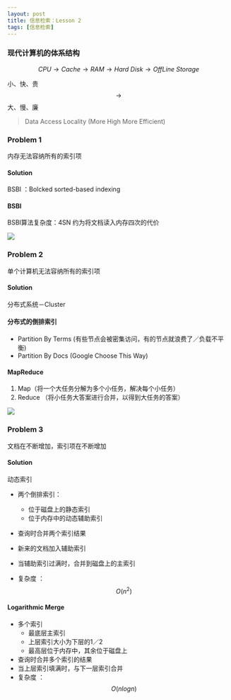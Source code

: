 ```yaml
---
layout: post
title: 信息检索：Lesson 2
tags: [信息检索]
---
```


### 现代计算机的体系结构

$$CPU \rightarrow Cache \rightarrow RAM \rightarrow Hard \  Disk \rightarrow OffLine \  Storage$$

小、快、贵 $$\rightarrow$$ 大、慢、廉

> Data Access Locality (More High More Efficient)

### Problem 1

内存无法容纳所有的索引项

#### Solution

BSBI ：Bolcked sorted-based indexing 

#### BSBI

BSBI算法复杂度：4SN 约为将文档读入内存四次的代价

![](http://ww4.sinaimg.cn/large/7853084cjw1f7yln9zwyyj20zu0d277p.jpg)

### Problem 2 

单个计算机无法容纳所有的索引项

#### Solution

分布式系统－Cluster

#### 分布式的倒排索引

- Partition By Terms (有些节点会被密集访问，有的节点就浪费了／负载不平衡)
- Partition By Docs (Google Choose This Way)

#### MapReduce

1. Map（将一个大任务分解为多个小任务，解决每个小任务）
2. Reduce （将小任务大答案进行合并，以得到大任务的答案）

![](http://ww1.sinaimg.cn/large/7853084cjw1f7ymhmqohoj210e0jiwiw.jpg)

### Problem 3

文档在不断增加，索引项在不断增加

#### Solution

动态索引

- 两个倒排索引：
  - 位于磁盘上的静态索引
  - 位于内存中的动态辅助索引


- 查询时合并两个索引结果
- 新来的文档加入辅助索引
- 当辅助索引过满时，合并到磁盘上的主索引
- 复杂度 ： $$O(n^2)$$

#### Logarithmic Merge  

- 多个索引
  - 最底层主索引
  - 上层索引大小为下层的1／2
  - 最高层位于内存中，其余位于磁盘上
- 查询时合并多个索引的结果
- 当上层索引填满时，与下一层索引合并
- 复杂度 ： $$O(nlogn)$$





